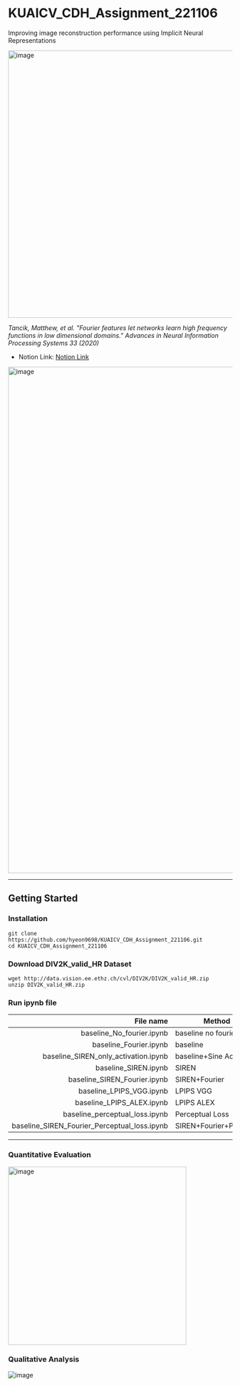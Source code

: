 # KUAICV_CDH_Assignment_221106
Improving image reconstruction performance using Implicit Neural Representations

<img width="600" alt="image" src="https://user-images.githubusercontent.com/41141851/204118382-38f361b7-f0e0-4e95-884d-33eb8eecb90a.png">

*Tancik, Matthew, et al. "Fourier features let networks learn high frequency functions in low dimensional domains." Advances in Neural Information Processing Systems 33 (2020)*

- Notion Link: [Notion Link](https://dongdong9698.notion.site/221106-07abc7ec0bba4914afe708951539b986)

<img width="1136" alt="image" src="https://user-images.githubusercontent.com/41141851/204118448-78d25a7a-f169-43b1-9949-5217c8c3f2c8.png">

---

## Getting Started

### Installation

```shell
git clone https://github.com/hyeon9698/KUAICV_CDH_Assignment_221106.git
cd KUAICV_CDH_Assignment_221106
```

### Download DIV2K_valid_HR Dataset

```
wget http://data.vision.ee.ethz.ch/cvl/DIV2K/DIV2K_valid_HR.zip
unzip DIV2K_valid_HR.zip
```

### Run ipynb file

|File name|Method|
|-:|-|
|baseline_No_fourier.ipynb|baseline no fourier|
|baseline_Fourier.ipynb|baseline|
|baseline_SIREN_only_activation.ipynb|baseline+Sine Activation|
|baseline_SIREN.ipynb|SIREN|
|baseline_SIREN_Fourier.ipynb|SIREN+Fourier|
|baseline_LPIPS_VGG.ipynb|LPIPS VGG|
|baseline_LPIPS_ALEX.ipynb|LPIPS ALEX|
|baseline_perceptual_loss.ipynb|Perceptual Loss|
|baseline_SIREN_Fourier_Perceptual_loss.ipynb|SIREN+Fourier+Percep.L|

---

### Quantitative Evaluation

<img width="400" alt="image" src="https://user-images.githubusercontent.com/41141851/204196197-e9fe540c-eeac-4c73-b34d-9c6d25ff37d5.png">

### Qualitative Analysis

![image](https://user-images.githubusercontent.com/41141851/204196664-44729e5f-58ac-44f7-9d33-7e73fe4f20bf.png)
